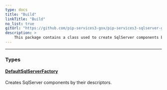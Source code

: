 ```yaml
---
type: docs
title: "Build"
linkTitle: "Build"
no_list: true
gitUrl: "https://github.com/pip-services3-gox/pip-services3-sqlserver-gox"
description: >
    This package contains a class used to create SqlServer components by their descriptors.
---
```

---
<div class="module-body"> 

### Types

#### [DefaultSqlServerFactory](default_sqlserver_factory)
Creates SqlServer components by their descriptors.

</div>

